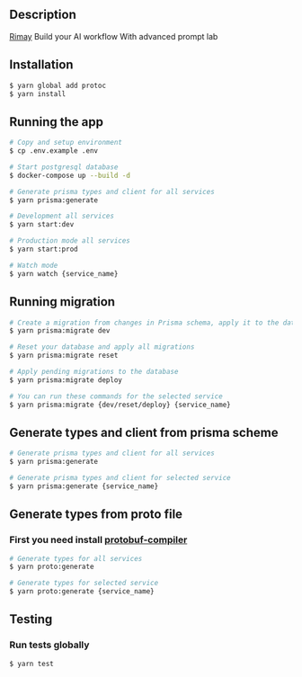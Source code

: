 ## Description

[Rimay](https://rimay.io/) Build your AI workflow With advanced prompt lab
## Installation

```bash
$ yarn global add protoc
$ yarn install
```

## Running the app

```bash
# Copy and setup environment
$ cp .env.example .env

# Start postgresql database
$ docker-compose up --build -d

# Generate prisma types and client for all services
$ yarn prisma:generate

# Development all services
$ yarn start:dev

# Production mode all services
$ yarn start:prod

# Watch mode
$ yarn watch {service_name}
```

## Running migration

```bash
# Create a migration from changes in Prisma schema, apply it to the database, trigger generators (e.g. Prisma Client)
$ yarn prisma:migrate dev

# Reset your database and apply all migrations
$ yarn prisma:migrate reset

# Apply pending migrations to the database
$ yarn prisma:migrate deploy

# You can run these commands for the selected service
$ yarn prisma:migrate {dev/reset/deploy} {service_name}
```

## Generate types and client from prisma scheme
```bash
# Generate prisma types and client for all services
$ yarn prisma:generate

# Generate prisma types and client for selected service
$ yarn prisma:generate {service_name}
```

## Generate types from proto file
### First you need install [protobuf-compiler](https://grpc.io/docs/protoc-installation/)

```bash
# Generate types for all services
$ yarn proto:generate

# Generate types for selected service
$ yarn proto:generate {service_name}
```

## Testing
### Run tests globally

```bash
$ yarn test
```
